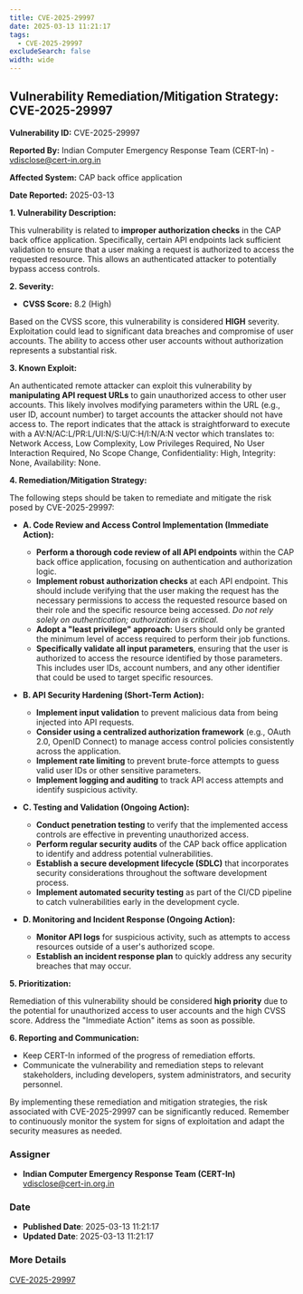 ```yaml
---
title: CVE-2025-29997
date: 2025-03-13 11:21:17
tags:
  - CVE-2025-29997
excludeSearch: false
width: wide
---
```


## Vulnerability Remediation/Mitigation Strategy: CVE-2025-29997

**Vulnerability ID:** CVE-2025-29997

**Reported By:** Indian Computer Emergency Response Team (CERT-In) - vdisclose@cert-in.org.in

**Affected System:** CAP back office application

**Date Reported:** 2025-03-13

**1. Vulnerability Description:**

This vulnerability is related to **improper authorization checks** in the CAP back office application.  Specifically, certain API endpoints lack sufficient validation to ensure that a user making a request is authorized to access the requested resource. This allows an authenticated attacker to potentially bypass access controls.

**2. Severity:**

* **CVSS Score:** 8.2 (High)

Based on the CVSS score, this vulnerability is considered **HIGH** severity. Exploitation could lead to significant data breaches and compromise of user accounts.  The ability to access other user accounts without authorization represents a substantial risk.

**3. Known Exploit:**

An authenticated remote attacker can exploit this vulnerability by **manipulating API request URLs** to gain unauthorized access to other user accounts.  This likely involves modifying parameters within the URL (e.g., user ID, account number) to target accounts the attacker should not have access to.
The report indicates that the attack is straightforward to execute with a AV:N/AC:L/PR:L/UI:N/S:U/C:H/I:N/A:N vector which translates to: Network Access, Low Complexity, Low Privileges Required, No User Interaction Required, No Scope Change, Confidentiality: High, Integrity: None, Availability: None.

**4. Remediation/Mitigation Strategy:**

The following steps should be taken to remediate and mitigate the risk posed by CVE-2025-29997:

* **A. Code Review and Access Control Implementation (Immediate Action):**
    * **Perform a thorough code review of all API endpoints** within the CAP back office application, focusing on authentication and authorization logic.
    * **Implement robust authorization checks** at each API endpoint. This should include verifying that the user making the request has the necessary permissions to access the requested resource based on their role and the specific resource being accessed.  *Do not rely solely on authentication; authorization is critical.*
    * **Adopt a "least privilege" approach:**  Users should only be granted the minimum level of access required to perform their job functions.
    * **Specifically validate all input parameters**, ensuring that the user is authorized to access the resource identified by those parameters.  This includes user IDs, account numbers, and any other identifier that could be used to target specific resources.

* **B.  API Security Hardening (Short-Term Action):**
    * **Implement input validation** to prevent malicious data from being injected into API requests.
    * **Consider using a centralized authorization framework** (e.g., OAuth 2.0, OpenID Connect) to manage access control policies consistently across the application.
    * **Implement rate limiting** to prevent brute-force attempts to guess valid user IDs or other sensitive parameters.
    * **Implement logging and auditing** to track API access attempts and identify suspicious activity.

* **C.  Testing and Validation (Ongoing Action):**
    * **Conduct penetration testing** to verify that the implemented access controls are effective in preventing unauthorized access.
    * **Perform regular security audits** of the CAP back office application to identify and address potential vulnerabilities.
    * **Establish a secure development lifecycle (SDLC)** that incorporates security considerations throughout the software development process.
    * **Implement automated security testing** as part of the CI/CD pipeline to catch vulnerabilities early in the development cycle.

* **D.  Monitoring and Incident Response (Ongoing Action):**
    * **Monitor API logs** for suspicious activity, such as attempts to access resources outside of a user's authorized scope.
    * **Establish an incident response plan** to quickly address any security breaches that may occur.

**5. Prioritization:**

Remediation of this vulnerability should be considered **high priority** due to the potential for unauthorized access to user accounts and the high CVSS score.  Address the "Immediate Action" items as soon as possible.

**6. Reporting and Communication:**

* Keep CERT-In informed of the progress of remediation efforts.
* Communicate the vulnerability and remediation steps to relevant stakeholders, including developers, system administrators, and security personnel.

By implementing these remediation and mitigation strategies, the risk associated with CVE-2025-29997 can be significantly reduced. Remember to continuously monitor the system for signs of exploitation and adapt the security measures as needed.

### Assigner
- **Indian Computer Emergency Response Team (CERT-In)** <vdisclose@cert-in.org.in>

### Date
- **Published Date**: 2025-03-13 11:21:17
- **Updated Date**: 2025-03-13 11:21:17

### More Details
[CVE-2025-29997](https://www.cvedetails.com/cve/CVE-2025-29997)